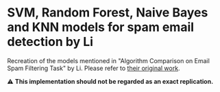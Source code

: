 # SVM, Random Forest, Naive Bayes and KNN models for spam email detection by Li
Recreation of the models mentioned in "Algorithm Comparison on Email Spam Filtering Task" by Li. Please refer to [their original work](https://www.researchgate.net/publication/369469198_Algorithm_Comparison_on_Email_Spam_Filtering_Task).

⚠️ __This implementation should not be regarded as an exact replication.__
